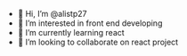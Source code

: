 - 👋 Hi, I’m @alistp27
- 👀 I’m interested in front end developing
- 🌱 I’m currently learning react
- 💞️ I’m looking to collaborate on react project
<!---
alistp27/alistp27 is a ✨ special ✨ repository because its `README.md` (this file) appears on your GitHub profile.
You can click the Preview link to take a look at your changes.
--->
